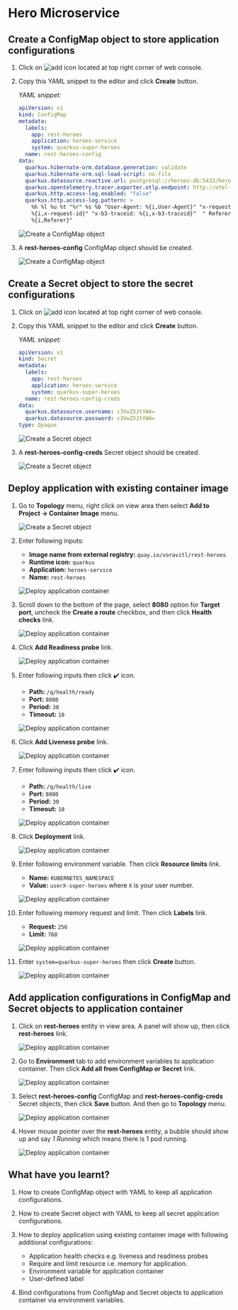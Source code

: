 # Hero Microservice

## Create a ConfigMap object to store application configurations

1. Click on ![add](image/add-icon.png) icon located at top right corner of web console.

2. Copy this YAML snippet to the editor and click **Create** button.

   _YAML snippet:_

   ```yaml
   apiVersion: v1
   kind: ConfigMap
   metadata:
     labels:
       app: rest-heroes
       application: heroes-service
       system: quarkus-super-heroes
     name: rest-heroes-config
   data:
     quarkus.hibernate-orm.database.generation: validate
     quarkus.hibernate-orm.sql-load-script: no-file
     quarkus.datasource.reactive.url: postgresql://heroes-db:5432/heroes_database
     quarkus.opentelemetry.tracer.exporter.otlp.endpoint: http://otel-collector:4317
     quarkus.http.access-log.enabled: "false"
     quarkus.http.access-log.pattern: >
       %h %l %u %t "%r" %s %b "User-Agent: %{i,User-Agent}" "x-request-id:
       %{i,x-request-id}" "x-b3-traceid: %{i,x-b3-traceid}"  " Referer:
       %{i,Referer}"
   ```

   ![Create a ConfigMap object](image/hero-microservice-deployment/deploy-1.png)

3. A **rest-heroes-config** ConfigMap object should be created.

   ![Create a ConfigMap object](image/hero-microservice-deployment/deploy-3.png)

## Create a Secret object to store the secret configurations

1. Click on ![add](image/add-icon.png) icon located at top right corner of web console.

2. Copy this YAML snippet to the editor and click **Create** button.

   _YAML snippet:_

   ```yaml
   apiVersion: v1
   kind: Secret
   metadata:
     labels:
       app: rest-heroes
       application: heroes-service
       system: quarkus-super-heroes
     name: rest-heroes-config-creds
   data:
     quarkus.datasource.username: c3VwZXJtYW4=
     quarkus.datasource.password: c3VwZXJtYW4=
   type: Opaque
   ```

   ![Create a Secret object](image/hero-microservice-deployment/deploy-4.png)

3. A **rest-heroes-config-creds** Secret object should be created.

   ![Create a Secret object](image/hero-microservice-deployment/deploy-5.png)

## Deploy application with existing container image

1. Go to **Topology** menu, right click on view area then select **Add to Project -> Container Image** menu.

   ![Create a Secret object](image/hero-microservice-deployment/deploy-6.png)

2. Enter following inputs:

   - **Image name from external registry:** `quay.io/voravitl/rest-heroes`
   - **Runtime icon:** `quarkus`
   - **Application:** `heroes-service`
   - **Name:** `rest-heroes`

   ![Deploy application container](image/hero-microservice-deployment/deploy-7.png)

3. Scroll down to the bottom of the page, select **8080** option for **Target port**, uncheck the **Create a route** checkbox, and then click **Health checks** link.

   ![Deploy application container](image/hero-microservice-deployment/deploy-8.png)

4. Click **Add Readiness probe** link.

   ![Deploy application container](image/hero-microservice-deployment/deploy-9.png)

5. Enter following inputs then click :heavy_check_mark: icon.

   - **Path:** `/q/health/ready`
   - **Port:** `8080`
   - **Period:** `30`
   - **Timeout:** `10`

   ![Deploy application container](image/hero-microservice-deployment/deploy-10.png)

6. Click **Add Liveness probe** link.

   ![Deploy application container](image/hero-microservice-deployment/deploy-11.png)

7. Enter following inputs then click :heavy_check_mark: icon.

   - **Path:** `/q/health/live`
   - **Port:** `8080`
   - **Period:** `30`
   - **Timeout:** `10`

   ![Deploy application container](image/hero-microservice-deployment/deploy-12.png)

8. Click **Deployment** link.

   ![Deploy application container](image/hero-microservice-deployment/deploy-13.png)

9. Enter following environment variable. Then click **Resource limits** link.

   - **Name:** `KUBERNETES_NAMESPACE`
   - **Value:** `userX-super-heroes` where `X` is your user number.

   ![Deploy application container](image/hero-microservice-deployment/deploy-14.png)

10. Enter following memory request and limit. Then click **Labels** link.

    - **Request:** `256`
    - **Limit:** `768`

    ![Deploy application container](image/hero-microservice-deployment/deploy-15.png)

11. Enter `system=quarkus-super-heroes` then click **Create** button.

    ![Deploy application container](image/hero-microservice-deployment/deploy-16.png)

## Add application configurations in ConfigMap and Secret objects to application container

1. Click on **rest-heroes** entity in view area. A panel will show up, then click **rest-heroes** link.

   ![Deploy application container](image/hero-microservice-deployment/deploy-17.png)

2. Go to **Environment** tab to add environment variables to application container. Then click **Add all from ConfigMap or Secret** link.

   ![Deploy application container](image/hero-microservice-deployment/deploy-18.png)

3. Select **rest-heroes-config** ConfigMap and **rest-heroes-config-creds** Secret objects, then click **Save** button. And then go to **Topology** menu.

   ![Deploy application container](image/hero-microservice-deployment/deploy-20.png)

4. Hover mouse pointer over the **rest-heroes** entity, a bubble should show up and say _1 Running_ which means there is 1 pod running.

   ![Deploy application container](image/hero-microservice-deployment/deploy-21.png)

## What have you learnt?

1. How to create ConfigMap object with YAML to keep all application configurations.

2. How to create Secret object with YAML to keep all secret application configurations.

3. How to deploy application using existing container image with following additional configurations:

   - Application health checks e.g. liveness and readiness probes
   - Require and limit resource i.e. memory for application.
   - Environment variable for application container
   - User-defined label

4. Bind configurations from ConfigMap and Secret objects to application container via environment variables.
